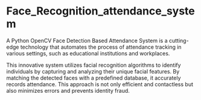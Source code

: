 # Face_Recognition_attendance_system

A Python OpenCV Face Detection Based Attendance System is a cutting-edge technology that automates the process of attendance tracking in various settings, such as educational institutions and workplaces.

This innovative system utilizes facial recognition algorithms to identify individuals by capturing and analyzing their unique facial features. By matching the detected faces with a predefined database, it accurately records attendance. This approach is not only efficient and contactless but also minimizes errors and prevents identity fraud.
